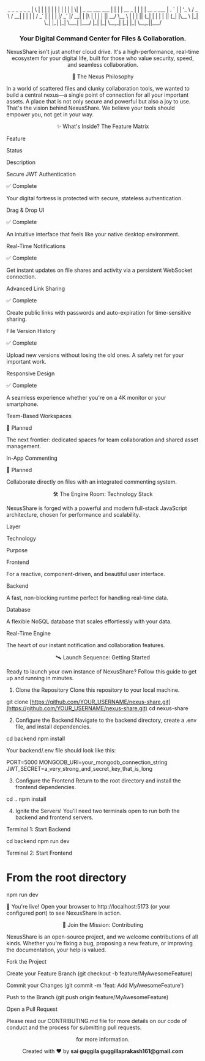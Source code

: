<div align="center">
  _   _                      _   _          _   _            
 | \ | |                    | | | |        | | | |           
 |  \| |  _ __    ___   ___  | | | |  __ _  | | | | __ _  ___ 
 | . ` | | '_ \  / _ \ / __| | | | | / _` | | | | |/ _` |/ __|
 | |\  | | | | ||  __/ \__ \ | | | || (_| | | | | || (_| |\__ \
 |_| \_| |_| |_| \___| |___/ |_| |_| \__,_| |_| |_| \__,_||___/
                                                             

<br />
<h3>Your Digital Command Center for Files & Collaboration.</h3>
<p>
NexusShare isn't just another cloud drive. It's a high-performance, real-time ecosystem for your digital life, built for those who value security, speed, and seamless collaboration.
</p>
</div>

<p align="center">🚀 The Nexus Philosophy</p>
In a world of scattered files and clunky collaboration tools, we wanted to build a central nexus—a single point of connection for all your important assets. A place that is not only secure and powerful but also a joy to use. That's the vision behind NexusShare. We believe your tools should empower you, not get in your way.

<br/>

<p align="center">✨ What's Inside? The Feature Matrix</p>
Feature

Status

Description

Secure JWT Authentication

✅ Complete

Your digital fortress is protected with secure, stateless authentication.

Drag & Drop UI

✅ Complete

An intuitive interface that feels like your native desktop environment.

Real-Time Notifications

✅ Complete

Get instant updates on file shares and activity via a persistent WebSocket connection.

Advanced Link Sharing

✅ Complete

Create public links with passwords and auto-expiration for time-sensitive sharing.

File Version History

✅ Complete

Upload new versions without losing the old ones. A safety net for your important work.

Responsive Design

✅ Complete

A seamless experience whether you're on a 4K monitor or your smartphone.

Team-Based Workspaces

🚀 Planned

The next frontier: dedicated spaces for team collaboration and shared asset management.

In-App Commenting

🚀 Planned

Collaborate directly on files with an integrated commenting system.

<p align="center">🛠️ The Engine Room: Technology Stack</p>
NexusShare is forged with a powerful and modern full-stack JavaScript architecture, chosen for performance and scalability.

Layer

Technology

Purpose

Frontend



For a reactive, component-driven, and beautiful user interface.

Backend



A fast, non-blocking runtime perfect for handling real-time data.

Database



A flexible NoSQL database that scales effortlessly with your data.

Real-Time Engine



The heart of our instant notification and collaboration features.

<p align="center">🛰️ Launch Sequence: Getting Started</p>
Ready to launch your own instance of NexusShare? Follow this guide to get up and running in minutes.

1. Clone the Repository
Clone this repository to your local machine.

git clone [https://github.com/YOUR_USERNAME/nexus-share.git](https://github.com/YOUR_USERNAME/nexus-share.git)
cd nexus-share

2. Configure the Backend
Navigate to the backend directory, create a .env file, and install dependencies.

cd backend
npm install

Your backend/.env file should look like this:

PORT=5000
MONGODB_URI=your_mongodb_connection_string
JWT_SECRET=a_very_strong_and_secret_key_that_is_long

3. Configure the Frontend
Return to the root directory and install the frontend dependencies.

cd ..
npm install

4. Ignite the Servers!
You'll need two terminals open to run both the backend and frontend servers.

Terminal 1: Start Backend

cd backend
npm run dev

Terminal 2: Start Frontend

# From the root directory
npm run dev

🚀 You're live! Open your browser to http://localhost:5173 (or your configured port) to see NexusShare in action.

<p align="center">🤝 Join the Mission: Contributing</p>
NexusShare is an open-source project, and we welcome contributions of all kinds. Whether you're fixing a bug, proposing a new feature, or improving the documentation, your help is valued.

Fork the Project

Create your Feature Branch (git checkout -b feature/MyAwesomeFeature)

Commit your Changes (git commit -m 'feat: Add MyAwesomeFeature')

Push to the Branch (git push origin feature/MyAwesomeFeature)

Open a Pull Request

Please read our CONTRIBUTING.md file for more details on our code of conduct and the process for submitting pull requests.

<div align="center"> for more information.</p> <p>Created with ❤️ by <strong>sai guggila guggillaprakash161@gmail.com</strong></p> </div>
